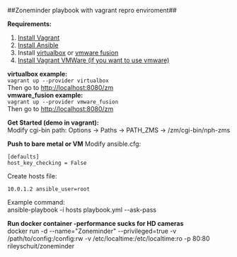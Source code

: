 ##Zoneminder playbook with vagrant repro enviroment##
  
**Requirements:**  
1. [Install Vagrant](https://www.vagrantup.com/docs/installation/)  
2. [Install Ansible](http://docs.ansible.com/ansible/intro_installation.html)  
3. Install [virtualbox](https://www.virtualbox.org/wiki/Downloads) or [vmware fusion](http://www.vmware.com/products/fusion.html)  
4. [Install Vagrant VMWare (if you want to use vmware)](https://www.vagrantup.com/vmware/)  

**virtualbox example:**  
```vagrant up --provider virtualbox```  
Then go to [http://localhost:8080/zm](http://localhost:8080/zm)  
**vmware_fusion example:**  
```vagrant up --provider vmware_fusion```  
Then go to [http://localhost:8080/zm](http://localhost:8080/zm)  
  
**Get Started (demo in vagrant):**  
Modify cgi-bin path: Options -> Paths -> PATH_ZMS -> /zm/cgi-bin/nph-zms  
  
**Push to bare metal or VM**
Modify ansible.cfg:  
```
[defaults]  
host_key_checking = False
```  
Create hosts file:  
```
10.0.1.2 ansible_user=root
```  
Example command:  
ansible-playbook -i hosts playbook.yml --ask-pass  
  
**Run docker container -performance sucks for HD cameras**  
docker run -d --name="Zoneminder" --privileged=true -v /path/to/config:/config:rw -v /etc/localtime:/etc/localtime:ro -p 80:80 rileyschuit/zoneminder  
  

